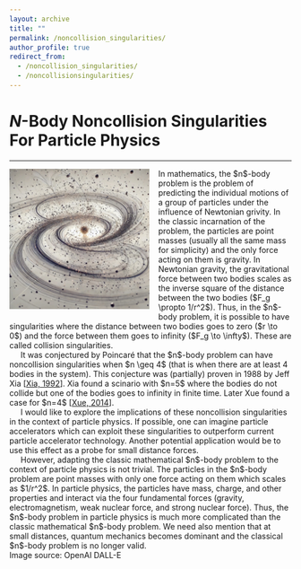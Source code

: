 ```yaml
---
layout: archive
title: ""
permalink: /noncollision_singularities/
author_profile: true
redirect_from:
  - /noncollision_singularities/
  - /noncollisionsingularities/
---
```


# $N$-Body Noncollision Singularities For Particle Physics
-----
<img src="/images/nbody.jpeg" style="max-height: 250px; max-width: 100%; margin-right: 16px; margin-bottom: 10px" align=left>
<p style="margin: 0;">
In mathematics, the $n$-body problem is the problem of predicting the individual motions of a group of particles under the influence of Newtonian grivity.
In the classic incarnation of the problem, the particles are point masses (usually all the same mass for simplicity) and the only force acting on them is gravity.
In Newtonian gravity, the gravitational force between two bodies scales as the inverse square of the distance between the two bodies ($F_g \propto 1/r^2$).
Thus, in the $n$-body problem, it is possible to have singularities where the distance between two bodies goes to zero ($r \to 0$) and the force between them goes to infinity ($F_g \to \infty$).
These are called collision singularities.
</p><p style="text-indent: 20px; margin: 0;">
It was conjectured by Poincaré that the $n$-body problem can have noncollision singularities when $n \geq 4$ (that is when there are at least 4 bodies in the system).
This conjecture was (partially) proven in 1988 by Jeff Xia [<a href="https://www.jstor.org/stable/2946572?origin=crossref)">Xia, 1992</a>].
Xia found a scinario with $n=5$ where the bodies do not collide but one of the bodies goes to infinity in finite time.
Later Xue found a case for $n=4$ [<a href="https://arxiv.org/abs/1409.0048">Xue, 2014</a>].
</p><p style="text-indent: 20px; margin: 0;">
I would like to explore the implications of these noncollision singularities in the context of particle physics.
If possible, one can imagine particle accelerators which can exploit these singularities to outperform current particle accelerator technology.
Another potential application would be to use this effect as a probe for small distance forces. 
</p><p style="text-indent: 20px; margin: 0;">
However, adapting the classic mathematical $n$-body problem to the context of particle physics is not trivial.
The particles in the $n$-body problem are point masses with only one force acting on them which scales as $1/r^2$.
In particle physics, the particles have mass, charge, and other properties and interact via the four fundamental forces (gravity, electromagnetism, weak nuclear force, and strong nuclear force).
Thus, the $n$-body problem in particle physics is much more complicated than the classic mathematical $n$-body problem.
We need also mention that at small distances, quantum mechanics becomes dominant and the classical $n$-body problem is no longer valid.
</p>
Image source: OpenAI DALL-E